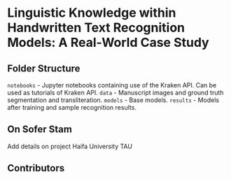 # Linguistic Knowledge within Handwritten Text Recognition Models: A Real-World Case Study

## Folder Structure

`notebooks` - Jupyter notebooks containing use of the Kraken API. Can be used as tutorials of Kraken API.
`data` - Manuscript images and ground truth segmentation and transliteration.
`models` - Base models.
`results` - Models after training and sample recognition results.

## On Sofer Stam

Add details on project
Haifa University
TAU

## Contributors
